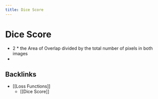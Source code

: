 ```yaml
---
title: Dice Score
---
```


# Dice Score
- 2 * the Area of Overlap divided by the total number of pixels in both images
- 







## Backlinks
* [[Loss Functions]]
	* [[Dice Score]]

